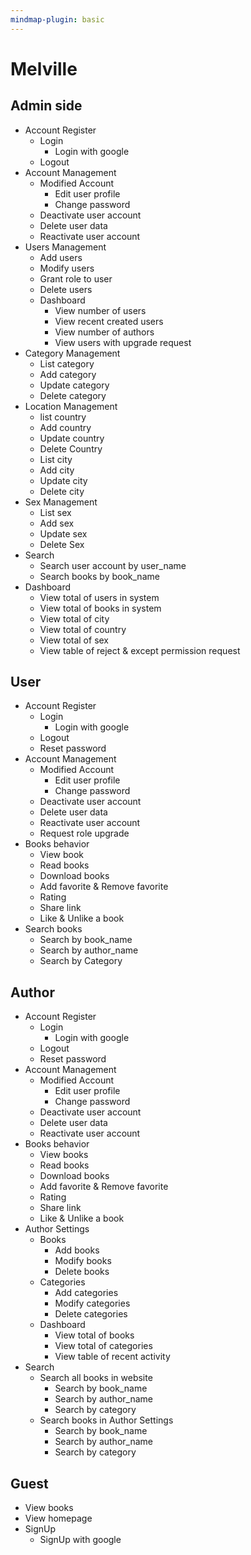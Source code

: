 ```yaml
---
mindmap-plugin: basic
---
```


# Melville

## Admin side
- Account Register
    - Login
        - Login with google
    - Logout
- Account Management
    - Modified Account
        - Edit user profile
        - Change password
    - Deactivate user account
    - Delete user data
    - Reactivate user account
- Users Management
    - Add users
    - Modify users
    - Grant role to user
    - Delete users
    - Dashboard
        - View number of users
        - View recent created users
        - View number of authors
        - View users with upgrade request
- Category Management
    - List category
    - Add category
    - Update category
    - Delete category
- Location Management
    - list country
    - Add country
    - Update country
    - Delete Country
    - List city
    - Add city
    - Update city
    - Delete city
- Sex Management
    - List sex
    - Add sex
    - Update sex
    - Delete Sex
- Search
    - Search user account by user_name
    - Search books by book_name
- Dashboard
    - View total of users in system
    - View total of books in system
    - View total of city
    - View total of country
    - View total of sex
    - View table of reject & except permission request

## User
- Account Register
    - Login
        - Login with google
    - Logout
    - Reset password
- Account Management
    - Modified Account
        - Edit user profile
        - Change password
    - Deactivate user account
    - Delete user data
    - Reactivate user account
    - Request role upgrade
- Books behavior
    - View book
    - Read books
    - Download books
    - Add favorite & Remove favorite
    - Rating
    - Share link
    - Like & Unlike a book
- Search books
    - Search by book_name
    - Search by author_name
    - Search by Category

## Author
- Account Register
    - Login
        - Login with google
    - Logout
    - Reset password
- Account Management
    - Modified Account
        - Edit user profile
        - Change password
    - Deactivate user account
    - Delete user data
    - Reactivate user account
- Books behavior
    - View books
    - Read books
    - Download books
    - Add favorite & Remove favorite
    - Rating
    - Share link
    - Like & Unlike a book
- Author Settings
    - Books
        - Add books
        - Modify books
        - Delete books
    - Categories
        - Add categories
        - Modify categories
        - Delete categories
    - Dashboard
        - View total of books
        - View total of categories
        - View table of recent activity
- Search
    - Search all books in website
        - Search by book_name
        - Search by author_name
        - Search by category
    - Search books in Author Settings
        - Search by book_name
        - Search by author_name
        - Search by category

## Guest
- View books
- View homepage
- SignUp
    - SignUp with google